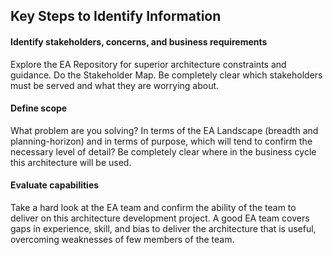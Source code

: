 ## Key Steps to Identify Information

#### Identify stakeholders, concerns, and business requirements
Explore the EA Repository for superior architecture constraints and guidance. Do the Stakeholder Map. Be completely clear which stakeholders must be served and what they are worrying about.
 
#### Define scope
What problem are you solving? In terms of the EA Landscape (breadth and planning-horizon) and in terms of purpose, which will tend to confirm the necessary level of detail? Be completely clear where in the business cycle this architecture will be used.

#### Evaluate capabilities 
Take a hard look at the EA team and confirm the ability of the team to deliver on this architecture development project. A good EA team covers gaps in experience, skill, and bias to deliver the architecture that is useful, overcoming weaknesses of few members of the team.

